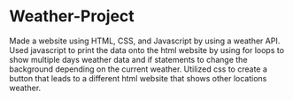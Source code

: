 # Weather-Project
Made a website using HTML, CSS, and Javascript by using a weather API. Used javascript to print the data onto the html website by using for loops to show multiple days weather data and if statements to change the background depending on the current weather. Utilized css to create a button that leads to a different html website that shows other locations weather.
